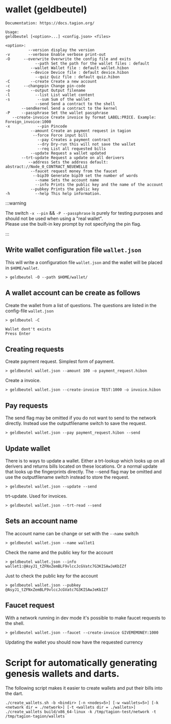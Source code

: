 ﻿# wallet (geldbeutel)

```
Documentation: https://docs.tagion.org/

Usage:
geldbeutel [<option>...] <config.json> <files>

<option>:
          --version display the version
-v        --verbose Enable verbose print-out
-O      --overwrite Overwrite the config file and exits
             --path Set the path for the wallet files : default 
           --wallet Wallet file : default wallet.hibon
           --device Device file : default device.hibon
             --quiz Quiz file : default quiz.hibon
-C         --create Create a new account
-c      --changepin Change pin-code
-o         --output Output filename
-l           --list List wallet content
-s            --sum Sum of the wallet
             --send Send a contract to the shell
       --sendkernel Send a contract to the kernel
-P     --passphrase Set the wallet passphrase
   --create-invoice Create invoice by format LABEL:PRICE. Example: Foreign_invoice:1000
-x            --pin Pincode
           --amount Create an payment request in tagion
            --force Force input bill
              --pay Creates a payment contract
              --dry Dry-run this will not save the wallet
              --req List all requested bills
           --update Request a wallet updated
       --trt-update Request a update on all derivers
          --address Sets the address default: abstract://Node_0_CONTRACT_NEUEWELLE
           --faucet request money from the faucet
            --bip39 Generate bip39 set the number of words
             --name Sets the account name
             --info Prints the public key and the name of the account
           --pubkey Prints the public key
-h           --help This help information.
```
:::warning

The switch `-x --pin` && `-P --passphrase` is purely for testing purposes and should not be used when using a "real wallet".  
Please use the built-in key prompt by not specifying the pin flag. 

:::

## Write wallet configuration file `wallet.json`
This will write a configuration file `wallet.json` and the wallet will be placed in `$HOME/wallet`.  
```
> geldbeutel -O --path $HOME/wallet/
```

## A wallet account can be create as follows

Create the wallet from a list of questions. The questions are listed in the config-file `wallet.json`
```
> geldbeutel -C

Wallet dont't exists
Press Enter
```

## Creating requests
Create payment request. Simplest form of payment.
```
> geldbeutel wallet.json --amount 100 -o payment_request.hibon
```
Create a invoice.

```
> geldbeutel wallet.json --create-invoice TEST:1000 -o invoice.hibon
```

## Pay requests
The send flag may be omitted if you do not want to send to the network directly. Instead use the outputfilename switch to save the request.
```
> geldbeutel wallet.json --pay payment_request.hibon --send
```

## Update wallet
There is to ways to update a wallet. Either a trt-lookup which looks up on all derivers and returns bills located on these locations. Or a normal update that looks up the fingerprints directly.
The --send flag may be omitted and use the outputfilename switch instead to store the request.

```
> geldbeutel wallet.json --update --send
```
trt-update. Used for invoices.

```
> geldbeutel wallet.json --trt-read --send
```

## Sets an account name 

The account name can be change or set with the `--name` switch

```
> geldbeutel wallet.json --name wallet1
```


Check the name and the public key for the account

```
> geldbeutel wallet.json --info
wallet1:@AsyJ1_tZFNxZemBLF9vlccJcGVatc7G3KISAwJeKbIZf
```


Just to check the public key for the account

```
> geldbeutel wallet.json --pubkey
@AsyJ1_tZFNxZemBLF9vlccJcGVatc7G3KISAwJeKbIZf
```


## Faucet request

With a network running in dev mode it's possible to make faucet requests to the shell.

```
> geldbeutel wallet.json --faucet --create-invoice GIVEMEMONEY:1000
```

Updating the wallet you should now have the requested currency


# Script for automatically generating genesis wallets and darts.
The following script makes it easier to create wallets and put their bills into the dart.
```
./create_wallets.sh -b <bindir> [-n <nodes=5>] [-w <wallets=5>] [-k <network dir = ./network>] [-t <wallets dir = ./wallets>]
./create_wallets build/x86_64-linux -k /tmp/tagion-test/network -t /tmp/tagion-tagion/wallets
```
